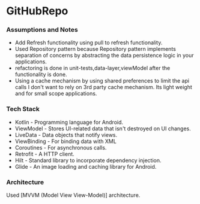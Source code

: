 # GitHubRepo

### Assumptions and Notes

- Add Refresh functionality using pull to refresh functionality.
- Used Repository pattern because Repository pattern implements separation of concerns by abstracting the data persistence logic in your applications.
- refactoring is done in unit-tests,data-layer,viewModel after the functionality is done.
- Using a cache mechanism by using shared preferences to limit the api calls I don't want to rely on 3rd party cache mechanism. Its light weight and for small scope applications. 

### Tech Stack

- Kotlin - Programming language for Android.
- ViewModel - Stores UI-related data that isn't destroyed on UI changes.
- LiveData - Data objects that notify views.
- ViewBinding - For binding data with XML
- Coroutines - For asynchronous calls.
- Retrofit -  A HTTP client.
- Hilt - Standard library to incorporate dependency injection.
- Glide - An image loading and caching library for Android.

### Architecture

Used [MVVM (Model View View-Model)] architecture.